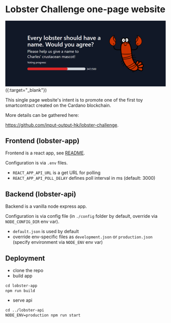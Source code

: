 # Lobster Challenge one-page website

[<img alt="lobsternft.io" src="lobster-app/public/summary_image3.png" />](https://lobsternft.io)({:target="_blank"})

This single page website's intent is to promote one of the first toy smartcontract created on the Cardano blockchain.

More details can be gathered here:

https://github.com/input-output-hk/lobster-challenge.

## Frontend (lobster-app)

Frontend is a react app, see [README](./lobster-app/README.md).

Configuration is via `.env` files.
* `REACT_APP_API_URL` is a get URL for polling
* `REACT_APP_API_POLL_DELAY` defines poll interval in ms (default: 3000)

## Backend (lobster-api)

Backend is a vanilla node express app.

Configuration is via config file (in `./config` folder by default, override via `NODE_CONFIG_DIR` env var).

* `default.json` is used by default
* override env-specific files as `development.json` or `production.json` (specify environment via  `NODE_ENV` env var)

## Deployment

* clone the repo
* build app
```
cd lobster-app
npm run build
```
* serve api
```
cd ../lobster-api
NODE_ENV=production npm run start
```
